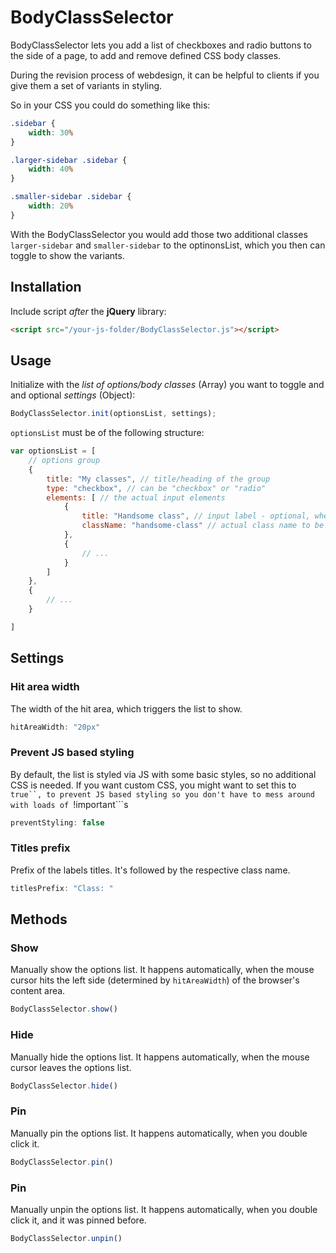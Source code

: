 BodyClassSelector
=================

BodyClassSelector lets you add a list of checkboxes and radio buttons to the side of a page, to add and remove defined CSS body classes.

During the revision process of webdesign, it can be helpful to clients if you give them a set of variants in styling.

So in your CSS you could do something like this:

```css
.sidebar {
	width: 30%
}

.larger-sidebar .sidebar {
	width: 40%
}

.smaller-sidebar .sidebar {
	width: 20%
}
```

With the BodyClassSelector you would add those two additional classes ```larger-sidebar``` and ```smaller-sidebar``` to the optinonsList, which you then can toggle to show the variants.

## Installation

Include script *after* the **jQuery** library:

```html
<script src="/your-js-folder/BodyClassSelector.js"></script>
```

## Usage

Initialize with the *list of options/body classes* (Array) you want to toggle and and optional *settings* (Object):

```javascript
BodyClassSelector.init(optionsList, settings);
```

```optionsList``` must be of the following structure:

```javascript
var optionsList = [
	// options group
	{
		title: "My classes", // title/heading of the group
		type: "checkbox", // can be "checkbox" or "radio"
		elements: [ // the actual input elements
			{
				title: "Handsome class", // input label - optional, when missing, className is used
				className: "handsome-class" // actual class name to be added to or removed from the body
			},
			{
				// ...
			}
		]
	},
	{
		// ...
	}

]
```

## Settings

### Hit area width

The width of the hit area, which triggers the list to show.

```javascript
hitAreaWidth: "20px"
```

### Prevent JS based styling

By default, the list is styled via JS with some basic styles, so no additional CSS is needed. If you want custom CSS, you might want to set this to ```true``, to prevent JS based styling so you don't have to mess around with loads of ```!important```s

```javascript
preventStyling: false
```

### Titles prefix

Prefix of the labels titles. It's followed by the respective class name.

```javascript
titlesPrefix: "Class: "
```


## Methods

### Show

Manually show the options list. It happens automatically, when the mouse cursor hits the left side (determined by ```hitAreaWidth```) of the browser's content area.

```javascript
BodyClassSelector.show()
```

### Hide

Manually hide the options list. It happens automatically, when the mouse cursor leaves the options list.

```javascript
BodyClassSelector.hide()
```

### Pin

Manually pin the options list. It happens automatically, when you double click it.

```javascript
BodyClassSelector.pin()
```

### Pin

Manually unpin the options list. It happens automatically, when you double click it, and it was pinned before.

```javascript
BodyClassSelector.unpin()
```
